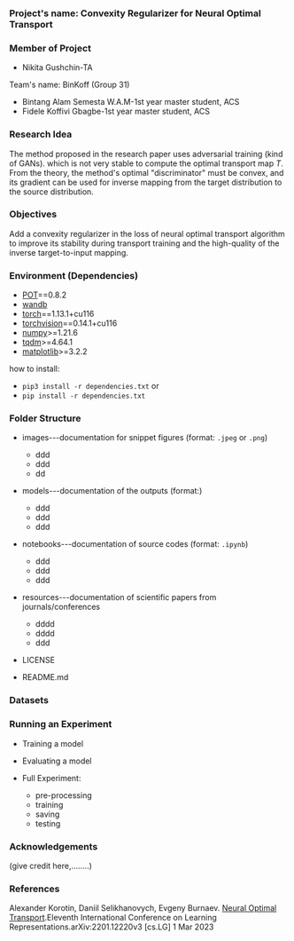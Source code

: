 ### **Project's name: Convexity Regularizer for Neural Optimal Transport**

### **Member of Project**
- Nikita Gushchin-TA

Team's name: BinKoff (Group 31)
- Bintang Alam Semesta W.A.M-1st year master student, ACS
- Fidele Koffivi Gbagbe-1st year master student, ACS
 
### **Research Idea**
The method proposed in the research paper uses adversarial training (kind of GANs). which is not very stable to compute the optimal transport map $T$. From the theory, the method's optimal "discriminator" must be convex, and its gradient can be used for inverse mapping from the target distribution to the source distribution.

### **Objectives**
Add a convexity regularizer in the loss of neural optimal transport algorithm to improve its stability during transport training and the high-quality of the inverse target-to-input mapping.

### **Environment (Dependencies)**
- [POT](https://pythonot.github.io/)==0.8.2
- [wandb](https://wandb.ai/site)
- [torch](https://pytorch.org/docs/stable/torch.html)==1.13.1+cu116
- [torchvision](https://pytorch.org/vision/stable/index.html)==0.14.1+cu116
- [numpy](https://numpy.org/)>=1.21.6
- [tqdm](https://tqdm.github.io/)>=4.64.1
- [matplotlib](https://matplotlib.org/)>=3.2.2

how to install:
- `pip3 install -r dependencies.txt`
or
- `pip install -r dependencies.txt`

### **Folder Structure**
- images---documentation for snippet figures (format: `.jpeg` or `.png`)
   - ddd
   - ddd
   - dd
   
- models---documentation of the outputs (format:) 
  - ddd
  - ddd
  - ddd

- notebooks---documentation of source codes (format: `.ipynb`)
  - ddd
  - ddd
  - ddd

- resources---documentation of scientific papers from journals/conferences
  - dddd
  - dddd
  - ddd

- LICENSE
- README.md

### **Datasets**

### **Running an Experiment**
- Training a model

- Evaluating a model

- Full Experiment:
  - pre-processing
  - training
  - saving
  - testing


### **Acknowledgements**
(give credit here,........)

### **References**
Alexander Korotin, Daniil Selikhanovych, Evgeny Burnaev. [Neural Optimal Transport](https://arxiv.org/pdf/2201.12220.pdf).Eleventh International Conference on Learning Representations.arXiv:2201.12220v3 [cs.LG] 1 Mar 2023
